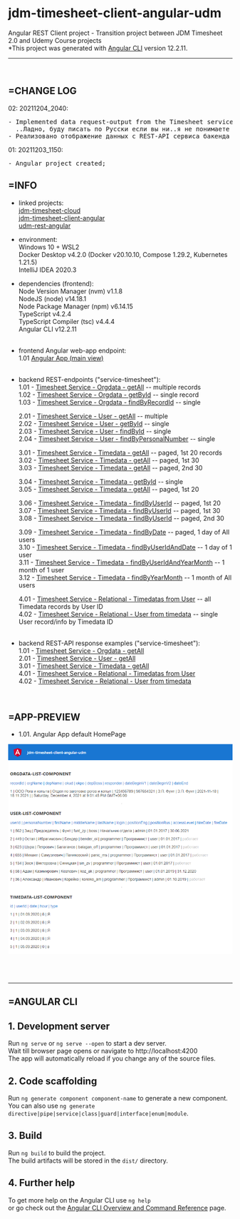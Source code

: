 # jdm-timesheet-client-angular-udm
Angular REST Client project - Transition project between JDM Timesheet 2.0 and Udemy Course projects <br>
*This project was generated with [Angular CLI](https://github.com/angular/angular-cli) version 12.2.11.
<hr>
<br>


## =CHANGE LOG

02: 20211204_2040:
<pre>
- Implemented data request-output from the Timesheet service (Orgdata, User, Timedata List Components);
  ..Ладно, буду писать по Русски если вы ни..я не понимаете / Ok, I will write comments in Russian as you like..
- Реализовано отображение данных с REST-API сервиса бакенда Timesheet (Orgdata, User, Timedata);
</pre>

01: 20211203_1150:
<pre>
- Angular project created;
</pre>


## =INFO

- linked projects:<br>
  [jdm-timesheet-cloud](https://github.com/drvicx/jdm-timesheet-cloud) <br>
  [jdm-timesheet-client-angular](https://github.com/drvicx/jdm-timesheet-client-angular) <br>
  [udm-rest-angular](https://github.com/drvicx/udm-rest-angular) <br>

- environment:<br>
  Windows 10 + WSL2 <br>
  Docker Desktop v4.2.0 (Docker v20.10.10, Compose 1.29.2, Kubernetes 1.21.5) <br>
  IntelliJ IDEA 2020.3 <br>
  
- dependencies (frontend):<br>
  Node Version Manager (nvm) v1.1.8 <br>
  NodeJS (node) v14.18.1 <br>
  Node Package Manager (npm) v6.14.15 <br>
  TypeScript v4.2.4 <br>
  TypeScript Compiler (tsc) v4.4.4 <br>
  Angular CLI v12.2.11 <br>
  <br>

- frontend Angular web-app endpoint: <br>
  1.01 [Angular App (main view)](http://localhost:4200) <br>
  <br>

- backend REST-endpoints ("service-timesheet"): <br>
  1.01 - [Timesheet Service - Orgdata - getAll](http://localhost:8600/api/orgdatas) -- multiple records <br>
  1.02 - [Timesheet Service - Orgdata - getById](http://localhost:8600/api/orgdatas/1) -- single record <br>
  1.03 - [Timesheet Service - Orgdata - findByRecordId](http://localhost:8600/api/orgdatas/search/findByRecordId?id=1) -- single <br>

  2.01 - [Timesheet Service - User - getAll](http://localhost:8600/api/users) -- multiple <br>
  2.02 - [Timesheet Service - User - getById](http://localhost:8600/api/users/1) -- single <br>
  2.03 - [Timesheet Service - User - findById](http://localhost:8600/api/users/search/findByUserId?id=1) -- single <br>
  2.04 - [Timesheet Service - User - findByPersonalNumber](http://localhost:8600/api/users/search/findByPersonalNumber?num=562) -- single <br>

  3.01 - [Timesheet Service - Timedata - getAll](http://localhost:8600/api/timedatas) -- paged, 1st 20 records <br>
  3.02 - [Timesheet Service - Timedata - getAll](http://localhost:8600/api/timedatas?page=0&size=30) -- paged, 1st 30 <br>
  3.03 - [Timesheet Service - Timedata - getAll](http://localhost:8600/api/timedatas?page=1&size=30) -- paged, 2nd 30 <br>

  3.04 - [Timesheet Service - Timedata - getById](http://localhost:8600/api/timedatas/1) -- single <br>
  3.05 - [Timesheet Service - Timedata - getAll](http://localhost:8600/api/timedatas/search/findTimedataById?id=1) -- paged, 1st 20 <br>

  3.06 - [Timesheet Service - Timedata - findByUserId](http://localhost:8600/api/timedatas/search/findByUserId?id=1) -- paged, 1st 20 <br>
  3.07 - [Timesheet Service - Timedata - findByUserId](http://localhost:8600/api/timedatas/search/findByUserId?id=1&page=0&size=30) -- paged, 1st 30 <br>
  3.08 - [Timesheet Service - Timedata - findByUserId](http://localhost:8600/api/timedatas/search/findByUserId?id=1&page=1&size=30) -- paged, 2nd 30 <br>

  3.09 - [Timesheet Service - Timedata - findByDate](http://localhost:8600/api/timedatas/search/findByDate?date=2020-09-01) -- paged, 1 day of All users <br>
  3.10 - [Timesheet Service - Timedata - findByUserIdAndDate](http://localhost:8600/api/timedatas/search/findByUserIdAndDate?id=1&date=2020-09-01) -- 1 day of 1 user <br>
  3.11 - [Timesheet Service - Timedata - findByUserIdAndYearMonth](http://localhost:8600/api/timedatas/search/findByUserIdAndYearMonth?id=2&year=2020&month=09) -- 1 month of 1 user <br>
  3.12 - [Timesheet Service - Timedata - findByYearMonth](http://localhost:8600/api/timedatas/search/findByYearMonth?year=2020&month=09) -- 1 month of All users <br>

  4.01 - [Timesheet Service - Relational - Timedatas from User](http://localhost:8600/api/users/2/timedata) -- all Timedata records by User ID <br>
  4.02 - [Timesheet Service - Relational - User from timedata](http://localhost:8600/api/timedatas/31/user) -- single User record/info by Timedata ID <br>
  <br>

- backend REST-API response examples ("service-timesheet"): <br>
  1.01 - [Timesheet Service - Orgdata - getAll](https://github.com/drvicx/jdm-timesheet-client-angular-udm/tree/main/_preview/rest-backend-repsonse-example_orgdatas_20211203_1150.json) <br>
  2.01 - [Timesheet Service - User - getAll](https://github.com/drvicx/jdm-timesheet-client-angular-udm/tree/main/_preview/rest-backend-repsonse-example_users_20211203_1150.json) <br>
  3.01 - [Timesheet Service - Timedata - getAll](https://github.com/drvicx/jdm-timesheet-client-angular-udm/tree/main/_preview/rest-backend-repsonse-example_timedatas_20211203_1150.json) <br>
  4.01 - [Timesheet Service - Relational - Timedatas from User](https://github.com/drvicx/jdm-timesheet-client-angular-udm/tree/main/_preview/rest-backend-repsonse-example_cross_timedata-users_20211203_1150.json) <br>
  4.02 - [Timesheet Service - Relational - User from timedata](rest-backend-repsonse-example_cross_users-timedata_20211203_1150.json) <br>

<br>

## =APP-PREVIEW

- 1.01. Angular App default HomePage

![preview](_preview/angular-app-preview_20211204_2050.png?raw=true)

<br><br>
<hr>

## =ANGULAR CLI
## 1. Development server
Run `ng serve` or `ng serve --open` to start a dev server.<br>
Wait till browser page opens or navigate to http://localhost:4200 <br>
The app will automatically reload if you change any of the source files.

## 2. Code scaffolding
Run `ng generate component component-name` to generate a new component. <br>
You can also use `ng generate directive|pipe|service|class|guard|interface|enum|module`.

## 3. Build
Run `ng build` to build the project. <br>
The build artifacts will be stored in the `dist/` directory.

## 4. Further help
To get more help on the Angular CLI use `ng help` <br>
or go check out the [Angular CLI Overview and Command Reference](https://angular.io/cli) page.

